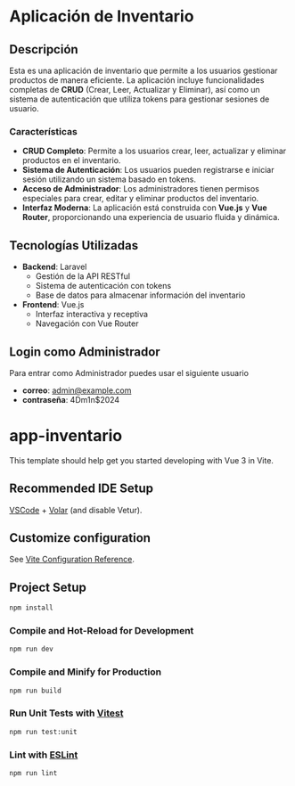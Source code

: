 
# Aplicación de Inventario

## Descripción

Esta es una aplicación de inventario que permite a los usuarios gestionar productos de manera eficiente. La aplicación incluye funcionalidades completas de **CRUD** (Crear, Leer, Actualizar y Eliminar), así como un sistema de autenticación que utiliza tokens para gestionar sesiones de usuario.

### Características

- **CRUD Completo**: Permite a los usuarios crear, leer, actualizar y eliminar productos en el inventario.
- **Sistema de Autenticación**: Los usuarios pueden registrarse e iniciar sesión utilizando un sistema basado en tokens.
- **Acceso de Administrador**: Los administradores tienen permisos especiales para crear, editar y eliminar productos del inventario.
- **Interfaz Moderna**: La aplicación está construida con **Vue.js** y **Vue Router**, proporcionando una experiencia de usuario fluida y dinámica.

## Tecnologías Utilizadas

- **Backend**: Laravel
  - Gestión de la API RESTful
  - Sistema de autenticación con tokens
  - Base de datos para almacenar información del inventario
- **Frontend**: Vue.js
  - Interfaz interactiva y receptiva
  - Navegación con Vue Router

## Login como Administrador
Para entrar como Administrador puedes usar el siguiente usuario
- **correo**: admin@example.com
- **contraseña**: 4Dm1n$2024




# app-inventario

This template should help get you started developing with Vue 3 in Vite.

## Recommended IDE Setup

[VSCode](https://code.visualstudio.com/) + [Volar](https://marketplace.visualstudio.com/items?itemName=Vue.volar) (and disable Vetur).

## Customize configuration

See [Vite Configuration Reference](https://vite.dev/config/).

## Project Setup

```sh
npm install
```

### Compile and Hot-Reload for Development

```sh
npm run dev
```

### Compile and Minify for Production

```sh
npm run build
```

### Run Unit Tests with [Vitest](https://vitest.dev/)

```sh
npm run test:unit
```

### Lint with [ESLint](https://eslint.org/)

```sh
npm run lint
```
